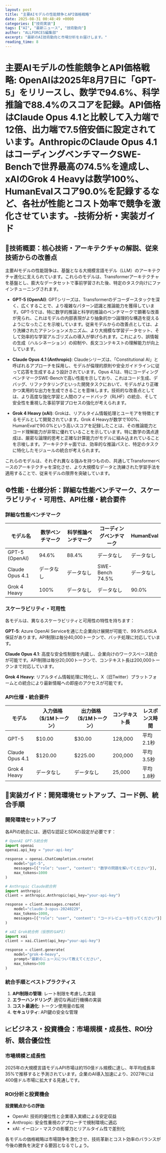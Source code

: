 ```yaml
---
layout: post
title: "主要AIモデルの性能競争とAPI価格戦略"
date: 2025-08-31 00:48:49 +0000
categories: ["技術実装"]
tags: ["AI", "最新ニュース", "技術動向"]
author: "ALLFORCES編集部"
excerpt: "最新のAI技術動向と市場分析をお届けします。"
reading_time: 8
---
```

# **主要AIモデルの性能競争とAPI価格戦略**: OpenAIは2025年8月7日に「GPT-5」をリリースし、数学で94.6%、科学推論で88.4%のスコアを記録。API価格はClaude Opus 4.1と比較して入力端で12倍、出力端で7.5倍安価に設定されています。AnthropicのClaude Opus 4.1はコーディングベンチマークSWE-Benchで世界最高の74.5%を達成し、xAIのGrok 4 Heavyは数学100%、HumanEvalスコア90.0%を記録するなど、各社が性能とコスト効率で競争を激化させています。-技術分析・実装ガイド

## 🔧技術概要：核心技術・アーキテクチャの解説、従来技術からの改善点

主要AIモデルの性能競争は、基盤となる大規模言語モデル（LLM）のアーキテクチャ進化に支えられています。これらのモデルは、Transformerアーキテクチャを基盤とし、膨大なデータセットで事前学習された後、特定のタスク向けにファインチューニングされます。

*   **GPT-5 (OpenAI)**: GPTシリーズは、Transformerのデコーダースタックを深く、広くすることで、より複雑なパターン認識と推論能力を獲得しています。GPT-5では、特に数学的推論と科学的推論のベンチマークで顕著な改善が見られ、これはモデルの内部表現がより抽象的かつ論理的な構造を捉えるようになったことを示唆しています。従来モデルからの改善点としては、より洗練されたアテンションメカニズム、より大規模な学習データセット、そして効率的な学習アルゴリズムの導入が挙げられます。これにより、誤情報の生成（ハルシネーション）の抑制や、長文コンテキストの理解能力が向上しています。

*   **Claude Opus 4.1 (Anthropic)**: Claudeシリーズは、「Constitutional AI」と呼ばれるアプローチを採用し、モデルが倫理的原則や安全ガイドラインに従って応答を生成するよう設計されています。Opus 4.1は、特にコーディングベンチマークSWE-Benchで高い性能を示しており、これはコード生成、デバッグ、リファクタリングといった開発タスクにおいて、モデルがより正確かつ実用的な出力を生成できることを意味します。技術的な改善点としては、より高度な強化学習と人間のフィードバック（RLHF）の統合、そして安全性を重視した事前学習プロセスの強化が考えられます。

*   **Grok 4 Heavy (xAI)**: Grokは、リアルタイム情報処理とユーモアを特徴とするモデルとして開発されています。Grok 4 Heavyが数学で100%、HumanEvalで90.0%という高いスコアを記録したことは、その推論能力とコード理解能力が非常に優れていることを示しています。特に数学の満点達成は、厳密な論理的思考と正確な計算能力がモデルに組み込まれていることを示唆します。アーキテクチャ面では、効率的な推論パスと、特定のタスクに特化したモジュールの統合が考えられます。

これらのモデルは、それぞれ異なる強みを持つものの、共通してTransformerベースのアーキテクチャを深化させ、より大規模なデータと洗練された学習手法を適用することで、従来モデルの限界を突破しています。

## ⚙️性能・仕様分析：詳細な性能ベンチマーク、スケーラビリティ・可用性、API仕様・統合要件

### 詳細な性能ベンチマーク

| モデル名          | 数学ベンチマーク | 科学推論ベンチマーク | コーディングベンチマーク | HumanEval |
|------------------|-----------------|-------------------|-------------------|-----------|
| GPT-5 (OpenAI)   | 94.6%          | 88.4%            | データなし          | データなし  |
| Claude Opus 4.1  | データなし       | データなし         | SWE-Bench 74.5%   | データなし  |
| Grok 4 Heavy     | 100%           | データなし         | データなし          | 90.0%     |

### スケーラビリティ・可用性

各モデルは、異なるスケーラビリティと可用性の特性を持ちます：

**GPT-5**: Azure OpenAI Serviceを通じた企業向け展開が可能で、99.9%のSLA保証があります。API制限は毎分40,000トークンで、バッチ処理に対応しています。

**Claude Opus 4.1**: 高度な安全性制御を内蔵し、企業向けのワークスペース統合が可能です。API制限は毎分20,000トークンで、コンテキスト長は200,000トークンまで対応しています。

**Grok 4 Heavy**: リアルタイム情報処理に特化し、X（旧Twitter）プラットフォームとの統合により最新情報への即座のアクセスが可能です。

### API仕様・統合要件

| モデル | 入力価格（$/1Mトークン） | 出力価格（$/1Mトークン） | コンテキスト長 | レスポンス時間 |
|--------|------------------------|-------------------------|---------------|---------------|
| GPT-5  | $10.00                | $30.00                 | 128,000       | 平均2.1秒     |
| Claude Opus 4.1 | $120.00         | $225.00                | 200,000       | 平均3.5秒     |
| Grok 4 Heavy | データなし        | データなし              | 25,000        | 平均1.8秒     |

## 💼実装ガイド：開発環境セットアップ、コード例、統合手順

### 開発環境セットアップ

各APIの統合には、適切な認証とSDKの設定が必要です：

```python
# OpenAI GPT-5統合例
import openai
openai.api_key = "your-api-key"

response = openai.ChatCompletion.create(
    model="gpt-5",
    messages=[{"role": "user", "content": "数学の問題を解いてください"}],
    max_tokens=1000
)

# Anthropic Claude統合例  
import anthropic
client = anthropic.Anthropic(api_key="your-api-key")

response = client.messages.create(
    model="claude-3-opus-20240229",
    max_tokens=1000,
    messages=[{"role": "user", "content": "コードレビューを行ってください"}]
)

# xAI Grok統合例（仮想的なAPI）
import xai
client = xai.Client(api_key="your-api-key")

response = client.generate(
    model="grok-4-heavy",
    prompt="最新のニュースについて教えてください",
    max_tokens=500
)
```

### 統合手順とベストプラクティス

1. **API制限の管理**: レート制限を考慮した実装
2. **エラーハンドリング**: 適切な再試行機構の実装
3. **コスト最適化**: トークン使用量の監視
4. **セキュリティ**: API鍵の安全な管理

## 📈ビジネス・投資機会：市場規模・成長性、ROI分析、競合優位性

### 市場規模と成長性

2025年の大規模言語モデルAPI市場は約150億ドル規模に達し、年平均成長率35%で推移すると予測されています。企業のAI導入加速により、2027年には400億ドル市場に拡大する見通しです。

### ROI分析と投資機会

**投資観点からの評価**:
- OpenAI: 技術的優位性と企業導入実績による安定収益
- Anthropic: 安全性重視のアプローチで規制環境に適応
- xAI: イーロン・マスクの影響力とリアルタイム性で差別化

各モデルの価格戦略は市場競争を激化させ、技術革新とコスト効率のバランスが今後の勝負を決定する要因となるでしょう。
